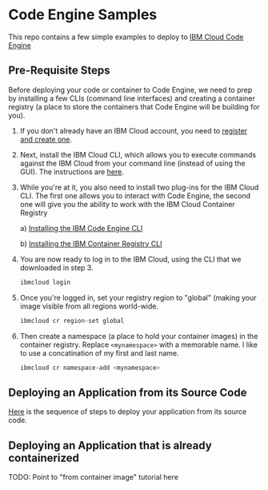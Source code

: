# Code Engine Samples

This repo contains a few simple examples to deploy to [IBM Cloud Code Engine](https://www.ibm.com/cloud/code-engine)

## Pre-Requisite Steps

Before deploying your code or container to Code Engine, we need to prep by installing a few CLIs (command line interfaces) and creating a container registry (a place to store the containers that Code Engine will be building for you).

1. If you don't already have an IBM Cloud account, you need to [register and create one](https://cloud.ibm.com/registration).

2. Next, install the IBM Cloud CLI, which allows you to execute commands against the IBM Cloud from your command line (instead of using the GUI). The instructions are [here](https://cloud.ibm.com/docs/cli?topic=cli-install-ibmcloud-cli).

3. While you're at it, you also need to install two plug-ins for the IBM Cloud CLI. The first one allows you to interact with Code Engine, the second one will give you the ability to work with the IBM Cloud Container Registry

    a) [Installing the IBM Code Engine CLI](https://cloud.ibm.com/docs/codeengine?topic=codeengine-install-cli)

    b) [Installing the IBM Container Registry CLI](https://cloud.ibm.com/docs/Registry?topic=Registry-registry_setup_cli_namespace)

4. You are now ready to log in to the IBM Cloud, using the CLI that we downloaded in step 3.

    ```bash
    ibmcloud login
    ```

5. Once you're logged in, set your registry region to "global" (making your image visible from all regions world-wide.

    ```bash
    ibmcloud cr region-set global
    ```

6. Then create a namespace (a place to hold your container images) in the container registry. Replace `<mynamespace>` with a memorable name. I like to use a concatination of my first and last name.

    ```bash
    ibmcloud cr namespace-add <mynamespace>
    ```

## Deploying an Application from its Source Code

[Here](https://github.com/uwefassnacht/code-engine-samples/blob/main/deploy-app-from-source/how-to-deploy-from-source.md) is the sequence of steps to deploy your application from its source code.

## Deploying an Application that is already containerized

TODO: Point to "from container image" tutorial here
